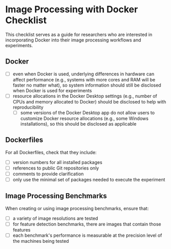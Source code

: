 # Image Processing with Docker Checklist

This checklist serves as a guide for researchers who are interested in incorporating Docker into their image processing workflows and experiments.

## Docker
- [ ] even when Docker is used, underlying differences in hardware can affect performance (e.g., systems with more cores and RAM will be faster no matter what), so system information should still be disclosed when Docker is used for experiments
- [ ] resource allocations in the Docker Desktop settings (e.g., number of CPUs and memory allocated to Docker) should be disclosed to help with reproducibility
    - [ ] some versions of the Docker Desktop app do not allow users to customize Docker resource allocations (e.g., some Windows installations), so this should be disclosed as applicable

## Dockerfiles

For all Dockerfiles, check that they include:
- [ ] version numbers for all installed packages
- [ ] references to public Git repositories only
- [ ] comments to provide clarification
- [ ] only use the minimal set of packages needed to execute the experiment

## Image Processing Benchmarks

When creating or using image processing benchmarks, ensure that:
- [ ] a variety of image resolutions are tested
- [ ] for feature detection benchmarks, there are images that contain those features
- [ ] each benchmark's performance is measurable at the precision level of the machines being tested
